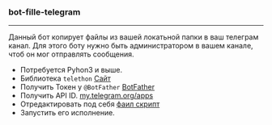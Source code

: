 ### bot-fille-telegram
---
Данный бот копирует файлы из вашей локатьной папки в ваш телеграм канал.  Для этого боту нужно быть администратором в вашем канале, чтоб он мог отправлять сообщения.
* Потребуется Pyhon3 и выше.
* Библиотека `telethon` [Сайт](https://docs.telethon.dev/en/stable/#)
* Получить Токен у `@BotFather` [BotFather](https://t.me/BotFather)
* Получить API ID. [my.telegram.org/apps](https://my.telegram.org/apps)
* Отредактировать под себя [фаил скрипт](/import.py)
* Запустить его исполнение.
